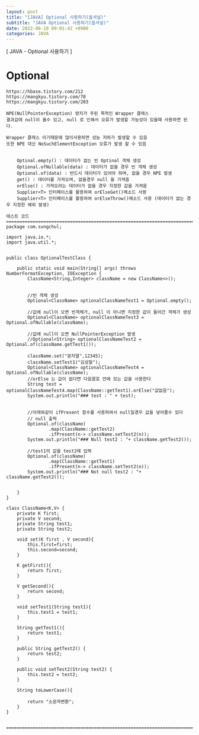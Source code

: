 ```yaml
---
layout: post
title: "[JAVA] Optional 사용하기(옵셔널)"
subtitle: "JAVA Optional 사용하기(옵셔널)"
date: 2022-06-10 09:01:42 +0900
categories: JAVA
---
```

[ JAVA - Optional 사용하기 ]

# Optional
	https://hbase.tistory.com/212 
	https://mangkyu.tistory.com/70
	https://mangkyu.tistory.com/203
	
	NPE(NullPointerException) 방지가 주된 목적인 Wrapper 클래스
	결과값에 null이 올수 있고, null 로 인해서 오류가 발생할 가능성이 있을때 사용하면 된다.
	
	Wrapper 클래스 이기때문에 많이사용하면 성능 저하가 발생할 수 있음
	또한 NPE 대신 NoSuchElementException 오류가 발생 할 수 있음


		Optinal.empty() : 데이터가 없는 빈 Optinal 객체 생성
		Optional.ofNullable(data) : 데이터가 없을 경우 빈 객체 생성
		Optional.of(data) : 반드시 데이터가 있어야 하며, 없을 경우 NPE 발생
		get() : 데이터를 가져오며, 없을경우 null 을 가져옴
		orElse() : 가져오려는 데이터가 없을 경우 지정한 값을 가져옴
		Supplier<T> 인터페이스를 활용하여 orElseGet()메소드 사용
		Supplier<T> 인터페이스를 활용하여 orElseThrow()메소드 사용 (데이터가 없는 경우 지정한 예외 발생)
	
	테스트 코드
	=================================================================================================================
	package com.sungchul;

	import java.io.*;
	import java.util.*;


	public class OptionalTestClass {

		public static void main(String[] args) throws NumberFormatException, IOException {
			ClassName<String,Integer> className = new ClassName<>();


			//빈 객체 생성
			Optional<ClassName> optionalClassNameTest1 = Optional.empty();

			//값에 null이 오면 빈객체가, null 이 아니면 지정한 값이 들어간 객체가 생성
			Optional<ClassName> optionalClassNameTest3 = Optional.ofNullable(className);

			//값에 null이 오면 NullPointerException 발생
			//Optional<String> optionalClassNameTest2 = Optional.of(className.getTest1());

			className.set("문자열",12345);
			className.setTest1("김성철");
			Optional<ClassName> optionalClassNameTest4 = Optional.ofNullable(className);
			//orElse 는 값이 없다면 다음괄호 안에 있는 값을 사용한다
			String test = optionalClassNameTest4.map(ClassName::getTest1).orElse("값없음");
			System.out.println("### test : " + test);


			//아래와같이 ifPresent 함수를 사용하여서 null일경우 값을 넣어줄수 있다
			// null 출력
			Optional.of(className)
					.map(ClassName::getTest2)
					.ifPresent(n-> className.setTest2(n));
			System.out.println("### Null test2 : "+ className.getTest2());

			//test1의 값을 test2에 입력
			Optional.of(className)
					.map(ClassName::getTest1)
					.ifPresent(n-> className.setTest2(n));
			System.out.println("### Not null test2 : "+ className.getTest2());


		}
	}

	class ClassName<K,V> {
		private K first;
		private V second;
		private String test1;
		private String test2;

		void set(K first , V second){
			this.first=first;
			this.second=second;
		}

		K getFirst(){
			return first;
		}

		V getSecond(){
			return second;
		}

		void setTest1(String test1){
			this.test1 = test1;
		}

		String getTest1(){
			return test1;
		}

		public String getTest2() {
			return test2;
		}

		public void setTest2(String test2) {
			this.test2 = test2;
		}

		String toLowerCase(){

			return "소문자변환";
		}
	}


	=================================================================================================================
